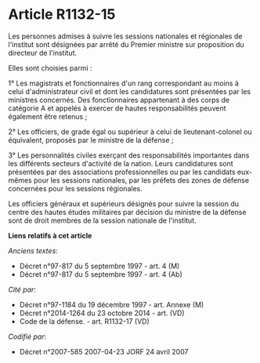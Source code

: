 # Article R1132-15

Les personnes admises à suivre les sessions nationales et régionales de l'institut sont désignées par arrêté du Premier
ministre sur proposition du directeur de l'institut.

Elles sont choisies parmi :

1° Les magistrats et fonctionnaires d'un rang correspondant au moins à celui d'administrateur civil et dont les candidatures
sont présentées par les ministres concernés. Des fonctionnaires appartenant à des corps de catégorie A et appelés à exercer
de hautes responsabilités peuvent également être retenus ;

2° Les officiers, de grade égal ou supérieur à celui de lieutenant-colonel ou équivalent, proposés par le ministre de la
défense ;

3° Les personnalités civiles exerçant des responsabilités importantes dans les différents secteurs d'activité de la nation.
Leurs candidatures sont présentées par des associations professionnelles ou par les candidats eux-mêmes pour les sessions
nationales, par les préfets des zones de défense concernées pour les sessions régionales.

Les officiers généraux et supérieurs désignés pour suivre la session du centre des hautes études militaires par décision du
ministre de la défense sont de droit membres de la session nationale de l'institut.

**Liens relatifs à cet article**

_Anciens textes_:

  - Décret n°97-817 du 5 septembre 1997 - art. 4 (M)
  - Décret n°97-817 du 5 septembre 1997 - art. 4 (Ab)

_Cité par_:

  - Décret n°97-1184 du 19 décembre 1997 - art. Annexe (M)
  - Décret n°2014-1264 du 23 octobre 2014 - art. (VD)
  - Code de la défense. - art. R1132-17 (VD)

_Codifié par_:

  - Décret n°2007-585 2007-04-23 JORF 24 avril 2007
